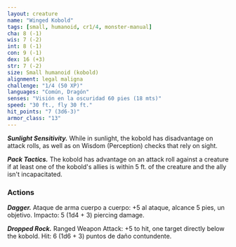 ```yaml
---
layout: creature
name: "Winged Kobold"
tags: [small, humanoid, cr1/4, monster-manual]
cha: 8 (-1)
wis: 7 (-2)
int: 8 (-1)
con: 9 (-1)
dex: 16 (+3)
str: 7 (-2)
size: Small humanoid (kobold)
alignment: legal maligna
challenge: "1/4 (50 XP)"
languages: "Común, Dragón"
senses: "Visión en la oscuridad 60 pies (18 mts)"
speed: "30 ft., fly 30 ft."
hit_points: "7 (3d6-3)"
armor_class: "13"
---
```


***Sunlight Sensitivity.*** While in sunlight, the kobold has disadvantage on attack rolls, as well as on Wisdom (Perception) checks that rely on sight.

***Pack Tactics.*** The kobold has advantage on an attack roll against a creature if at least one of the kobold's allies is within 5 ft. of the creature and the ally isn't incapacitated.

### Actions

***Dagger.*** Ataque de arma cuerpo a cuerpo: +5 al ataque, alcance 5 pies, un objetivo. Impacto: 5 (1d4 + 3) piercing damage.

***Dropped Rock.*** Ranged Weapon Attack: +5 to hit, one target directly below the kobold. Hit: 6 (1d6 + 3) puntos de daño contundente.